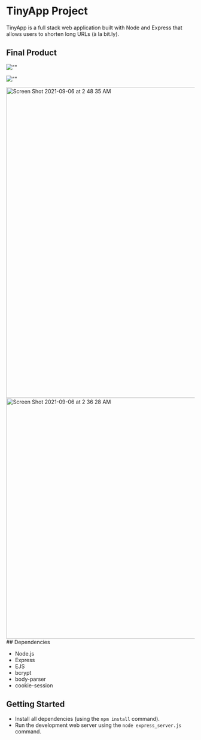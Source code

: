 



# TinyApp Project

TinyApp is a full stack web application built with Node and Express that allows users to shorten long URLs (à la bit.ly).

## Final Product

!["<img width="722" alt="Screen Shot 2021-09-06 at 4 14 01 AM" src="https://user-images.githubusercontent.com/66808486/132184664-40a4d740-2c67-4952-aa89-18d05cb71b2e.png">"](#)

!["<img width="830" alt="Screen Shot 2021-09-06 at 2 48 35 AM" src="https://user-images.githubusercontent.com/66808486/132184682-99f57e79-608d-4a0e-bee8-2bb9b14f65af.png">"](#)

<img width="830" alt="Screen Shot 2021-09-06 at 2 48 35 AM" src="https://user-images.githubusercontent.com/66808486/132184682-99f57e79-608d-4a0e-bee8-2bb9b14f65af.png">
<img width="644" alt="Screen Shot 2021-09-06 at 2 36 28 AM" src="https://user-images.githubusercontent.com/66808486/132184725-6b425c62-1fd7-4c46-82cf-f45f9b549914.png">
## Dependencies

- Node.js
- Express
- EJS
- bcrypt
- body-parser
- cookie-session

## Getting Started

- Install all dependencies (using the `npm install` command).
- Run the development web server using the `node express_server.js` command.
